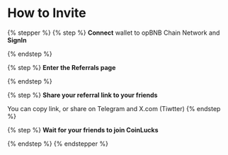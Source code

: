 # How to Invite

{% stepper %}
{% step %}
**Connect** wallet to opBNB Chain Network and **SignIn**


{% endstep %}

{% step %}
**Enter the Referrals page**


{% endstep %}

{% step %}
**Share your referral link to your friends**

You can copy link, or share on Telegram and X.com (Tiwtter)
{% endstep %}

{% step %}
**Wait for your friends to join CoinLucks**


{% endstep %}
{% endstepper %}

